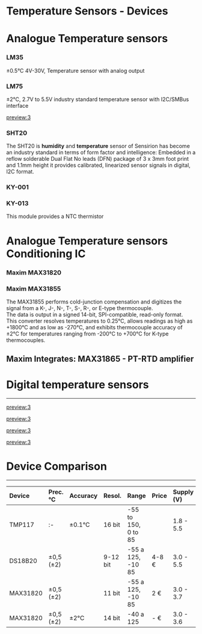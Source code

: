# Temperature Sensors - Devices


# Analogue Temperature sensors

### LM35

±0.5°C 4V-30V, Temperature sensor with analog output

### LM75

±2°C, 2.7V to 5.5V industry standard temperature sensor with I2C/SMBus interface

[preview:3](LMT70/LMT70.md)


### SHT20
The SHT20 is **humidity** and **temperature** sensor of Sensirion has become an industry standard in terms of form factor and intelligence: Embedded in a reflow solderable Dual Flat No leads (DFN) package of 3 x 3mm foot print and 1.1mm height it provides calibrated, linearized sensor signals in digital, I2C format.


### KY-001

### KY-013
This module provides a NTC thermistor

# Analogue Temperature sensors Conditioning IC

### Maxim MAX31820

### Maxim MAX31855

The  MAX31855  performs  cold-junction  compensation  and  digitizes  the  signal  from  a  K-,  J-,  N-,  T-,  S-,  R-,  or  E-type  thermocouple.  
The  data  is  output  in  a  signed  14-bit,  SPI-compatible,  read-only  format.  
This  converter  resolves  temperatures  to  0.25°C,  allows  readings  as  high  as  +1800°C  and  as  low  as  -270°C,  and  exhibits  thermocouple accuracy of ±2°C for temperatures ranging from -200°C to +700°C for K-type thermocouples. 

## Maxim Integrates: **MAX31865** - PT-RTD amplifier


# Digital temperature sensors
--------

[preview:3](/temperature_sensor/LM70/LM70.md) 

[preview:3](/temperature_sensor/DS18B20/DS18B20.md) 

[preview:3](/temperature_sensor/TMP116/TMP116.md) 

[preview:3](/temperature_sensor/TMP117/TMP117.md) 




# Device Comparison
-------

| Device  	| Prec. °C	| Accuracy 	| Resol.	| Range 			| Price	| Supply (V)| I (uA)| Interface |
| :-		| :-  		| :-  		| :-    	| :- 				| :-	| :-		| :-	| :-		|
| TMP117	| :-  		| ±0.1°C	| 16 bit	|-55 to 150, 0 to 85| 		| 1.8 - 5.5	| 5		| I2C		|
| DS18B20	| ±0,5 (±2) | 			| 9-12 bit	|-55 a 125, -10 85	| 4-8 €	| 3.0 - 5.5	| -		| 1-wire	|
| MAX31820	| ±0,5 (±2) | 			| 11 bit	|-55 a 125, -10 85	| 2 €	| 3.0 - 3.7	| -		| 1-wire	|
| MAX31820	| ±0,5 (±2) | ±2°C		| 14 bit	|-40 a 125			| - €	| 3.0 - 3.6	| 1000	| 1-wire	|



